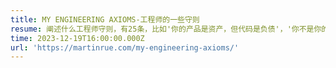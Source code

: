 ```yaml
---
title: MY ENGINEERING AXIOMS-工程师的一些守则
resume: 阐述什么工程师守则，有25条，比如'你的产品是资产，但代码是负债'，'你不是你的代码。善待编码员，而不是善待代码'，一些观点比较新颖和有效
time: 2023-12-19T16:00:00.000Z
url: 'https://martinrue.com/my-engineering-axioms/'
---
```


